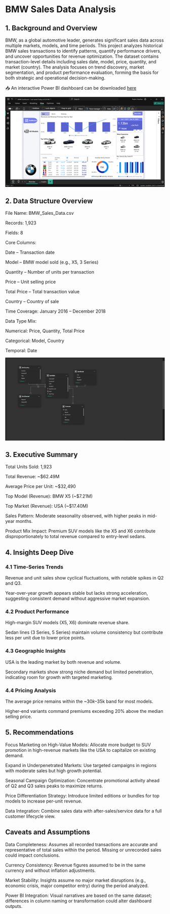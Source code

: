 # BMW Sales Data Analysis
## 1. Background and Overview

BMW, as a global automotive leader, generates significant sales data across multiple markets, models, and time periods. This project analyzes historical BMW sales transactions to identify patterns, quantify performance drivers, and uncover opportunities for revenue optimization.
The dataset contains transaction-level details including sales date, model, price, quantity, and market (country). The analysis focuses on trend discovery, market segmentation, and product performance evaluation, forming the basis for both strategic and operational decision-making.

📥 An interactive Power BI dashboard can be downloaded [here](https://github.com/KagisoSegobye/BMW-Data-Analysis/blob/c5917a70de1a0c9349921198037a6b9ad502422f/BMW%20Dashboard.pbix)

![BMW Dashboard](https://github.com/KagisoSegobye/BMW-Data-Analysis/blob/7413cfc04e680427e2200aaa143f63fcd54fbabe/Screenshot%20(30).png)

## 2. Data Structure Overview

File Name: BMW_Sales_Data.csv

Records: 1,923

Fields: 8

Core Columns:

Date – Transaction date

Model – BMW model sold (e.g., X5, 3 Series)

Quantity – Number of units per transaction

Price – Unit selling price

Total Price – Total transaction value

Country – Country of sale

Time Coverage: January 2016 – December 2018

Data Type Mix:

Numerical: Price, Quantity, Total Price

Categorical: Model, Country

Temporal: Date

![Alt text](https://github.com/KagisoSegobye/BMW-Data-Analysis/blob/7413cfc04e680427e2200aaa143f63fcd54fbabe/Screenshot%20(29).png)

## 3. Executive Summary

Total Units Sold: 1,923

Total Revenue: ~$62.49M

Average Price per Unit: ~$32,490

Top Model (Revenue): BMW X5 (~$7.21M)

Top Market (Revenue): USA (~$17.40M)

Sales Pattern: Moderate seasonality observed, with higher peaks in mid-year months.

Product Mix Impact: Premium SUV models like the X5 and X6 contribute disproportionately to total revenue compared to entry-level sedans.

## 4. Insights Deep Dive

### 4.1 Time-Series Trends

Revenue and unit sales show cyclical fluctuations, with notable spikes in Q2 and Q3.

Year-over-year growth appears stable but lacks strong acceleration, suggesting consistent demand without aggressive market expansion.

### 4.2 Product Performance

High-margin SUV models (X5, X6) dominate revenue share.

Sedan lines (3 Series, 5 Series) maintain volume consistency but contribute less per unit due to lower price points.

### 4.3 Geographic Insights

USA is the leading market by both revenue and volume.

Secondary markets show strong niche demand but limited penetration, indicating room for growth with targeted marketing.

### 4.4 Pricing Analysis

The average price remains within the ~$30k–$35k band for most models.

Higher-end variants command premiums exceeding 20% above the median selling price.

## 5. Recommendations

Focus Marketing on High-Value Models: Allocate more budget to SUV promotion in high-revenue markets like the USA to capitalize on existing demand.

Expand in Underpenetrated Markets: Use targeted campaigns in regions with moderate sales but high growth potential.

Seasonal Campaign Optimization: Concentrate promotional activity ahead of Q2 and Q3 sales peaks to maximize returns.

Price Differentiation Strategy: Introduce limited editions or bundles for top models to increase per-unit revenue.

Data Integration: Combine sales data with after-sales/service data for a full customer lifecycle view.

## Caveats and Assumptions

Data Completeness: Assumes all recorded transactions are accurate and representative of total sales within the period. Missing or unrecorded sales could impact conclusions.

Currency Consistency: Revenue figures assumed to be in the same currency and without inflation adjustments.

Market Stability: Insights assume no major market disruptions (e.g., economic crisis, major competitor entry) during the period analyzed.

Power BI Integration: Visual narratives are based on the same dataset; differences in column naming or transformation could alter dashboard outputs.
